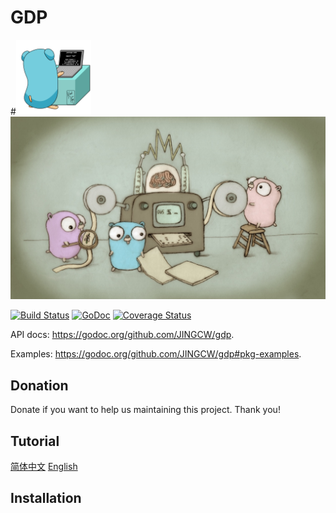 # GDP
#<img src="doc/pictures/Go.gif" height=120></img>
![Gopher image](doc/pictures/fiveyears.jpg)

[![Build Status](https://travis-ci.org/JINGCW/gdp.png?branch=develop)](https://travis-ci.org/JINGCW/gdp)
[![GoDoc](https://godoc.org/github.com/JINGCW/gdp?status.svg)](https://godoc.org/github.com/JINGCW/gdp)
[![Coverage Status](https://coveralls.io/repos/github/JINGCW/gdp/badge.svg)](https://coveralls.io/github/JINGCW/gdp)

API docs: https://godoc.org/github.com/JINGCW/gdp.

Examples: https://godoc.org/github.com/JINGCW/gdp#pkg-examples.

## Donation
Donate if you want to help us maintaining this project. Thank you!

## Tutorial

[简体中文](doc/tutorial_zh.md)
[English](doc/tutorial_en.md)

## Installation

